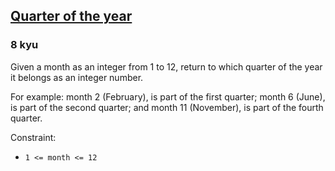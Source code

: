 <h2><a href=https://www.codewars.com/kata/5ce9c1000bab0b001134f5af/train/javascript target="_blank">Quarter of the year</a></h2><h3>8 kyu</h3><p>Given a month as an integer from 1 to 12, return to which quarter of the year it belongs as an integer number.</p><p>For example: month 2 (February), is part of the first quarter; month 6 (June), is part of the second quarter; and month 11 (November), is part of the fourth quarter.</p><p>Constraint:</p><ul><li><code>1 &lt;= month &lt;= 12</code></li></ul>